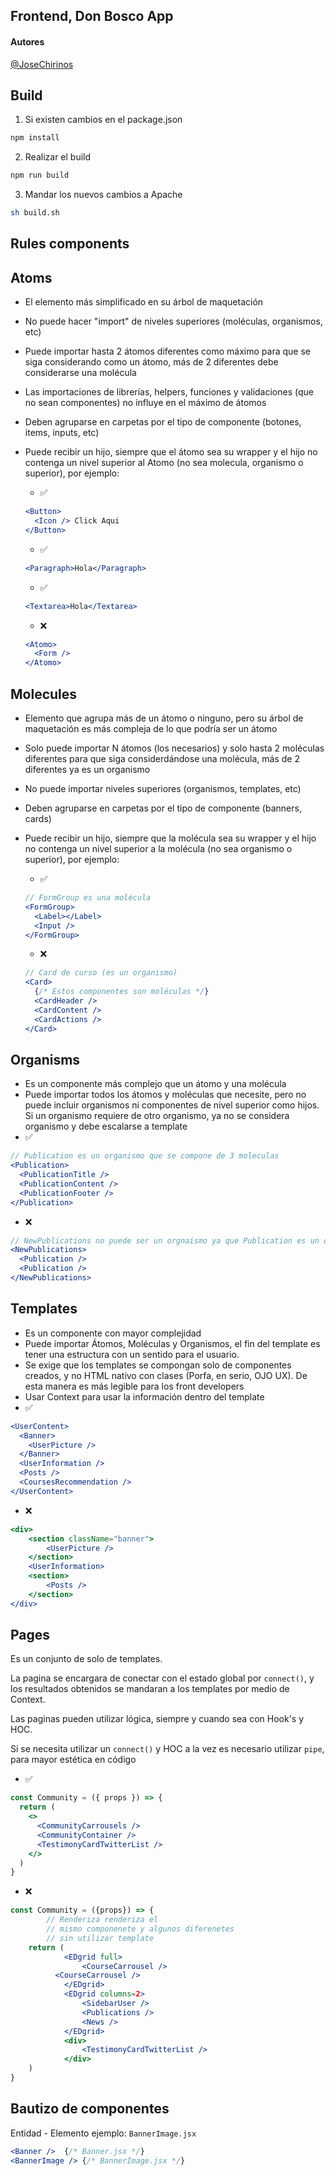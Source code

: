 ## Frontend, Don Bosco App

#### Autores

[@JoseChirinos](http://josechirinos.com)

## Build

1. Si existen cambios en el package.json

```sh
npm install
```

2. Realizar el build

```sh
npm run build
```

3. Mandar los nuevos cambios a Apache

```sh
sh build.sh
```

## Rules components

## Atoms

- El elemento más simplificado en su árbol de maquetación
- No puede hacer "import" de niveles superiores (moléculas, organismos, etc)
- Puede importar hasta 2 átomos diferentes como máximo para que se siga considerando como un átomo, más de 2 diferentes debe considerarse una molécula
- Las importaciones de librerías, helpers, funciones y validaciones (que no sean componentes) no influye en el máximo de átomos
- Deben agruparse en carpetas por el tipo de componente (botones, items, inputs, etc)
- Puede recibir un hijo, siempre que el átomo sea su wrapper y el hijo no contenga un nivel superior al Atomo (no sea molecula, organismo o superior), por ejemplo:

  - ✅

  ```jsx
  <Button>
    <Icon /> Click Aqui
  </Button>
  ```

  - ✅

  ```jsx
  <Paragraph>Hola</Paragraph>
  ```

  - ✅

  ```jsx
  <Textarea>Hola</Textarea>
  ```

  - ❌

  ```jsx
  <Atomo>
    <Form />
  </Atomo>
  ```

## Molecules

- Elemento que agrupa más de un átomo o ninguno, pero su árbol de maquetación es más compleja de lo que podría ser un átomo
- Solo puede importar N átomos (los necesarios) y solo hasta 2 moléculas diferentes para que siga considerdándose una molécula, más de 2 diferentes ya es un organismo
- No puede importar niveles superiores (organismos, templates, etc)
- Deben agruparse en carpetas por el tipo de componente (banners, cards)
- Puede recibir un hijo, siempre que la molécula sea su wrapper y el hijo no contenga un nivel superior a la molécula (no sea organismo o superior), por ejemplo:

  - ✅

  ```jsx
  // FormGroup es una molécula
  <FormGroup>
    <Label></Label>
    <Input />
  </FormGroup>
  ```

  - ❌

  ```jsx
  // Card de curso (es un organismo)
  <Card>
    {/* Estos componentes son moléculas */}
    <CardHeader />
    <CardContent />
    <CardActions />
  </Card>
  ```

## Organisms

- Es un componente más complejo que un átomo y una molécula
- Puede importar todos los átomos y moléculas que necesite, pero no puede incluir organismos ni componentes de nivel superior como hijos. Si un organismo requiere de otro organismo, ya no se considera organismo y debe escalarse a template
- ✅

```jsx
// Publication es un organismo que se compone de 3 moleculas
<Publication>
  <PublicationTitle />
  <PublicationContent />
  <PublicationFooter />
</Publication>
```

- ❌

```jsx
// NewPublications no puede ser un orgnaismo ya que Publication es un organismo
<NewPublications>
  <Publication />
  <Publication />
</NewPublications>
```

## Templates

- Es un componente con mayor complejidad
- Puede importar Átomos, Moléculas y Organismos, el fin del template es tener una estructura con un sentido para el usuario.
- Se exige que los templates se compongan solo de componentes creados, y no HTML nativo con clases (Porfa, en serio, OJO UX). De esta manera es más legible para los front developers
- Usar Context para usar la información dentro del template
- ✅

```jsx
<UserContent>
  <Banner>
    <UserPicture />
  </Banner>
  <UserInformation />
  <Posts />
  <CoursesRecommendation />
</UserContent>
```

- ❌

```jsx
<div>
	<section className="banner">
		<UserPicture />
	</section>
	<UserInformation>
	<section>
		<Posts />
	</section>
</div>
```

## Pages

Es un conjunto de solo de templates.

La pagina se encargara de conectar con el estado global por `connect()`, y los resultados obtenidos se mandaran a los templates por medio de Context.

Las paginas pueden utilizar lógica, siempre y cuando sea con Hook's y HOC.

Si se necesita utilizar un `connect()` y HOC a la vez es necesario utilizar `pipe`, para mayor estética en código

- ✅

```jsx
const Community = ({ props }) => {
  return (
    <>
      <CommunityCarrousels />
      <CommunityContainer />
      <TestimonyCardTwitterList />
    </>
  )
}
```

- ❌

```jsx
const Community = ({props}) => {
		// Renderiza renderiza el
		// mismo componenete y algunos diferenetes
		// sin utilizar template
	return (
			<EDgrid full>
				<CourseCarrousel />
	      <CourseCarrousel />
			</EDgrid>
			<EDgrid columns=2>
				<SidebarUser />
				<Publications />
				<News />
			</EDgrid>
			<div>
				<TestimonyCardTwitterList />
			</div>
	)
}
```

## Bautizo de componentes

Entidad - Elemento ejemplo: `BannerImage.jsx`

```jsx
<Banner />  {/* Banner.jsx */}
<BannerImage /> {/* BannerImage.jsx */}
```
